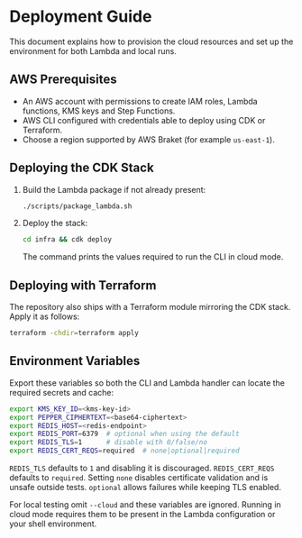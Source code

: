 # Deployment Guide

This document explains how to provision the cloud resources and set up the
environment for both Lambda and local runs.

## AWS Prerequisites

- An AWS account with permissions to create IAM roles, Lambda functions,
  KMS keys and Step Functions.
- AWS CLI configured with credentials able to deploy using CDK or Terraform.
- Choose a region supported by AWS Braket (for example `us-east-1`).

## Deploying the CDK Stack

1. Build the Lambda package if not already present:

   ```bash
   ./scripts/package_lambda.sh
   ```

2. Deploy the stack:

   ```bash
   cd infra && cdk deploy
   ```

   The command prints the values required to run the CLI in cloud mode.

## Deploying with Terraform

The repository also ships with a Terraform module mirroring the CDK stack.
Apply it as follows:

```bash
terraform -chdir=terraform apply
```

## Environment Variables

Export these variables so both the CLI and Lambda handler can locate the
required secrets and cache:

```bash
export KMS_KEY_ID=<kms-key-id>
export PEPPER_CIPHERTEXT=<base64-ciphertext>
export REDIS_HOST=<redis-endpoint>
export REDIS_PORT=6379  # optional when using the default
export REDIS_TLS=1      # disable with 0/false/no
export REDIS_CERT_REQS=required  # none|optional|required
```

``REDIS_TLS`` defaults to ``1`` and disabling it is discouraged.
``REDIS_CERT_REQS`` defaults to ``required``. Setting ``none`` disables
certificate validation and is unsafe outside tests. ``optional`` allows
failures while keeping TLS enabled.

For local testing omit `--cloud` and these variables are ignored. Running in
cloud mode requires them to be present in the Lambda configuration or your
shell environment.
